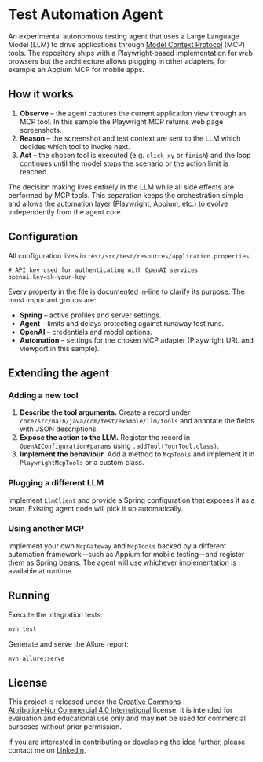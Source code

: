 # Test Automation Agent

An experimental autonomous testing agent that uses a Large Language Model (LLM) to drive applications through [Model Context Protocol](https://github.com/modelcontextprotocol) (MCP) tools. The repository ships with a Playwright‑based implementation for web browsers but the architecture allows plugging in other adapters, for example an Appium MCP for mobile apps.

## How it works

1. **Observe** – the agent captures the current application view through an MCP tool. In this sample the Playwright MCP returns web page screenshots.
2. **Reason** – the screenshot and test context are sent to the LLM which decides which tool to invoke next.
3. **Act** – the chosen tool is executed (e.g. `click_xy` or `finish`) and the loop continues until the model stops the scenario or the action limit is reached.

The decision making lives entirely in the LLM while all side effects are performed by MCP tools. This separation keeps the orchestration simple and allows the automation layer (Playwright, Appium, etc.) to evolve independently from the agent core.

## Configuration

All configuration lives in `test/src/test/resources/application.properties`:

```properties
# API key used for authenticating with OpenAI services
openai.key=sk-your-key
```

Every property in the file is documented in‑line to clarify its purpose. The most important groups are:

- **Spring** – active profiles and server settings.
- **Agent** – limits and delays protecting against runaway test runs.
- **OpenAI** – credentials and model options.
- **Automation** – settings for the chosen MCP adapter (Playwright URL and viewport in this sample).

## Extending the agent

### Adding a new tool

1. **Describe the tool arguments.** Create a record under `core/src/main/java/com/test/example/llm/tools` and annotate the fields with JSON descriptions.
2. **Expose the action to the LLM.** Register the record in `OpenAIConfiguration#params` using `.addTool(YourTool.class)`.
3. **Implement the behaviour.** Add a method to `McpTools` and implement it in `PlaywrightMcpTools` or a custom class.

### Plugging a different LLM

Implement `LlmClient` and provide a Spring configuration that exposes it as a bean. Existing agent code will pick it up automatically.

### Using another MCP

Implement your own `McpGateway` and `McpTools` backed by a different automation framework—such as Appium for mobile testing—and register them as Spring beans. The agent will use whichever implementation is available at runtime.

## Running

Execute the integration tests:

```bash
mvn test
```

Generate and serve the Allure report:

```bash
mvn allure:serve
```

## License

This project is released under the [Creative Commons Attribution‑NonCommercial 4.0 International](https://creativecommons.org/licenses/by-nc/4.0/) license. It is intended for evaluation and educational use only and may **not** be used for commercial purposes without prior permission.

If you are interested in contributing or developing the idea further, please contact me on [LinkedIn](https://www.linkedin.com/in/nikolaevskiy).
